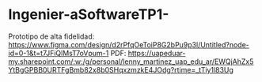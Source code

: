 # Ingenier-aSoftwareTP1-

Prototipo de alta fidelidad: https://www.figma.com/design/d2rPfqOeToiP8G2bPu9p3l/Untitled?node-id=0-1&t=t7JFiQlMsT7oVpum-1
PDF: https://uapeduar-my.sharepoint.com/:w:/g/personal/lenny_martinez_uap_edu_ar/EWQjAhZx5YtBgGPBB0URTFgBmb82x8b0SHqxzmzkE4JOdg?rtime=_tTiy1l83Ug

